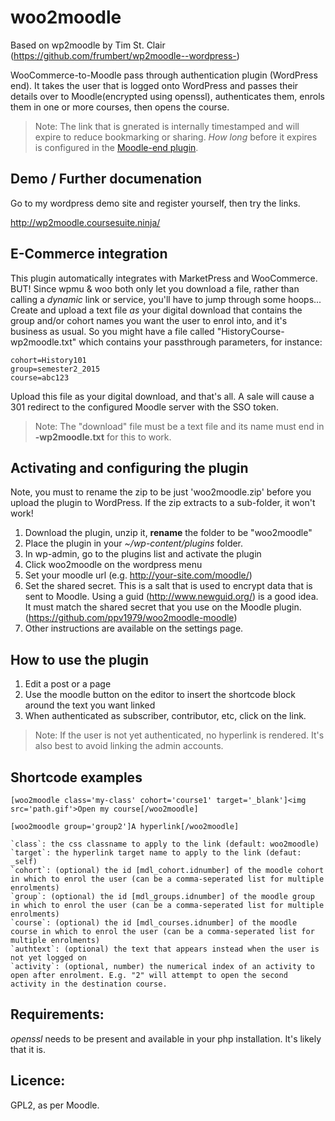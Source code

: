 woo2moodle
=====================

Based on wp2moodle by Tim St. Clair (https://github.com/frumbert/wp2moodle--wordpress-)

WooCommerce-to-Moodle pass through authentication plugin (WordPress end). It takes the user that is logged onto WordPress and passes their details over to Moodle(encrypted using openssl), authenticates them, enrols them in one or more courses, then opens the course.

> Note: The link that is gnerated is internally timestamped and will expire to reduce bookmarking or sharing. *How long* before it expires is configured in the  [Moodle-end plugin](https://github.com/frumbert/wp2moodle-moodle).

Demo / Further documenation
---------------------------
Go to my wordpress demo site and register yourself, then try the links.

http://wp2moodle.coursesuite.ninja/

E-Commerce integration
----------------------
This plugin automatically integrates with MarketPress and WooCommerce. BUT! Since wpmu & woo both only let you download a file, rather than calling a *dynamic* link or service, you'll have to jump through some hoops... Create and upload a text file *as* your digital download that contains the group and/or cohort names you want the user to enrol into, and it's business as usual. So you might have a file called "HistoryCourse-wp2moodle.txt" which contains your passthrough parameters, for instance:

    cohort=History101
    group=semester2_2015
    course=abc123

Upload this file as your digital download, and that's all. A sale will cause a 301 redirect to the configured Moodle server with the SSO token.

> Note: The "download" file must be a text file and its name must end in **-wp2moodle.txt** for this to work.

Activating and configuring the plugin
-------------------------------
Note, you must to rename the zip to be just 'woo2moodle.zip' before you upload the plugin to WordPress. If the zip extracts to a sub-folder, it won't work!

1. Download the plugin, unzip it, **rename** the folder to be "woo2moodle"
2. Place the plugin in your *~/wp-content/plugins* folder.
3. In wp-admin, go to the plugins list and activate the plugin
4. Click woo2moodle on the wordpress menu
5. Set your moodle url (e.g. http://your-site.com/moodle/)
6. Set the shared secret. This is a salt that is used to encrypt data that is sent to Moodle. Using a guid (http://www.newguid.org/) is a good idea. It must match the shared secret that you use on the Moodle plugin. (https://github.com/ppv1979/woo2moodle-moodle)
7. Other instructions are available on the settings page.

How to use the plugin
------------------
1. Edit a post or a page
2. Use the moodle button on the editor to insert the shortcode block around the text you want linked
3. When authenticated as subscriber, contributor, etc, click on the link.

> Note: If the user is not yet authenticated, no hyperlink is rendered. It's also best to avoid linking the admin accounts.

Shortcode examples
------------------

`[woo2moodle class='my-class' cohort='course1' target='_blank']<img src='path.gif'>Open my course[/woo2moodle]`

`[woo2moodle group='group2']A hyperlink[/woo2moodle]`

    `class`: the css classname to apply to the link (default: woo2moodle)
    `target`: the hyperlink target name to apply to the link (defaut: _self)
    `cohort`: (optional) the id [mdl_cohort.idnumber] of the moodle cohort in which to enrol the user (can be a comma-seperated list for multiple enrolments)
    `group`: (optional) the id [mdl_groups.idnumber] of the moodle group in which to enrol the user (can be a comma-seperated list for multiple enrolments)
    `course`: (optional) the id [mdl_courses.idnumber] of the moodle course in which to enrol the user (can be a comma-seperated list for multiple enrolments)
    `authtext`: (optional) the text that appears instead when the user is not yet logged on
    `activity`: (optional, number) the numerical index of an activity to open after enrolment. E.g. "2" will attempt to open the second activity in the destination course.

Requirements:
-------------
*openssl* needs to be present and available in your php installation. It's likely that it is.

Licence:
--------
GPL2, as per Moodle.
